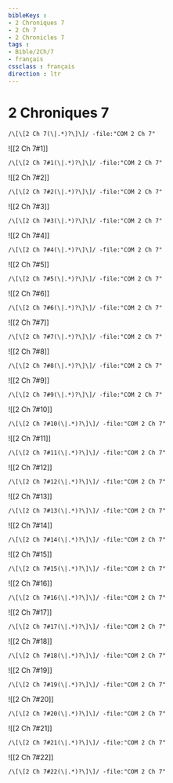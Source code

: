 ```yaml
---
bibleKeys : 
- 2 Chroniques 7
- 2 Ch 7
- 2 Chronicles 7
tags : 
- Bible/2Ch/7
- français
cssclass : français
direction : ltr
---
```


# 2 Chroniques 7

```query
/\[\[2 Ch 7(\|.*)?\]\]/ -file:"COM 2 Ch 7"
```



![[2 Ch 7#1]]

```query
/\[\[2 Ch 7#1(\|.*)?\]\]/ -file:"COM 2 Ch 7"
```

![[2 Ch 7#2]]

```query
/\[\[2 Ch 7#2(\|.*)?\]\]/ -file:"COM 2 Ch 7"
```

![[2 Ch 7#3]]

```query
/\[\[2 Ch 7#3(\|.*)?\]\]/ -file:"COM 2 Ch 7"
```

![[2 Ch 7#4]]

```query
/\[\[2 Ch 7#4(\|.*)?\]\]/ -file:"COM 2 Ch 7"
```

![[2 Ch 7#5]]

```query
/\[\[2 Ch 7#5(\|.*)?\]\]/ -file:"COM 2 Ch 7"
```

![[2 Ch 7#6]]

```query
/\[\[2 Ch 7#6(\|.*)?\]\]/ -file:"COM 2 Ch 7"
```

![[2 Ch 7#7]]

```query
/\[\[2 Ch 7#7(\|.*)?\]\]/ -file:"COM 2 Ch 7"
```

![[2 Ch 7#8]]

```query
/\[\[2 Ch 7#8(\|.*)?\]\]/ -file:"COM 2 Ch 7"
```

![[2 Ch 7#9]]

```query
/\[\[2 Ch 7#9(\|.*)?\]\]/ -file:"COM 2 Ch 7"
```

![[2 Ch 7#10]]

```query
/\[\[2 Ch 7#10(\|.*)?\]\]/ -file:"COM 2 Ch 7"
```

![[2 Ch 7#11]]

```query
/\[\[2 Ch 7#11(\|.*)?\]\]/ -file:"COM 2 Ch 7"
```

![[2 Ch 7#12]]

```query
/\[\[2 Ch 7#12(\|.*)?\]\]/ -file:"COM 2 Ch 7"
```

![[2 Ch 7#13]]

```query
/\[\[2 Ch 7#13(\|.*)?\]\]/ -file:"COM 2 Ch 7"
```

![[2 Ch 7#14]]

```query
/\[\[2 Ch 7#14(\|.*)?\]\]/ -file:"COM 2 Ch 7"
```

![[2 Ch 7#15]]

```query
/\[\[2 Ch 7#15(\|.*)?\]\]/ -file:"COM 2 Ch 7"
```

![[2 Ch 7#16]]

```query
/\[\[2 Ch 7#16(\|.*)?\]\]/ -file:"COM 2 Ch 7"
```

![[2 Ch 7#17]]

```query
/\[\[2 Ch 7#17(\|.*)?\]\]/ -file:"COM 2 Ch 7"
```

![[2 Ch 7#18]]

```query
/\[\[2 Ch 7#18(\|.*)?\]\]/ -file:"COM 2 Ch 7"
```

![[2 Ch 7#19]]

```query
/\[\[2 Ch 7#19(\|.*)?\]\]/ -file:"COM 2 Ch 7"
```

![[2 Ch 7#20]]

```query
/\[\[2 Ch 7#20(\|.*)?\]\]/ -file:"COM 2 Ch 7"
```

![[2 Ch 7#21]]

```query
/\[\[2 Ch 7#21(\|.*)?\]\]/ -file:"COM 2 Ch 7"
```

![[2 Ch 7#22]]

```query
/\[\[2 Ch 7#22(\|.*)?\]\]/ -file:"COM 2 Ch 7"
```

